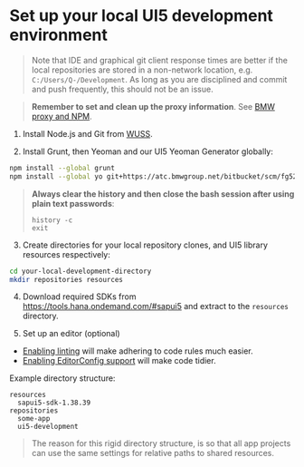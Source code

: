 # Set up your local UI5 development environment

> Note that IDE and graphical git client response times are better if the local repositories are stored in a non-network location, e.g. `C:/Users/Q-/Development`. As long as you are disciplined and commit and push frequently, this should not be an issue.

> **Remember to set and clean up the proxy information**. See [BMW proxy and NPM](./README.md).

1. Install Node.js and Git from [WUSS](https://wuss.bmwgroup.net).

2. Install Grunt, then Yeoman and our UI5 Yeoman Generator globally:

  ```bash
  npm install --global grunt
  npm install --global yo git+https://atc.bmwgroup.net/bitbucket/scm/fg5215ui5/generator-ui5.git
  ```

  > **Always clear the history and then close the bash session after using plain text passwords**:
  > ```
  > history -c
  > exit
  > ```

3. Create directories for your local repository clones, and UI5 library resources respectively:

  ```bash
  cd your-local-development-directory
  mkdir repositories resources
  ```

4. Download required SDKs from https://tools.hana.ondemand.com/#sapui5 and extract to the `resources` directory.

5. Set up an editor (optional)

  - [Enabling linting](https://eslint.org/docs/user-guide/integrations) will make adhering to code rules much easier.
  - [Enabling EditorConfig support](https://editorconfig.org/#download) will make code tidier.

Example directory structure:

```
resources
  sapui5-sdk-1.38.39
repositories
  some-app
  ui5-development
```

> The reason for this rigid directory structure, is so that all app projects can use the same settings for relative paths to shared resources.

